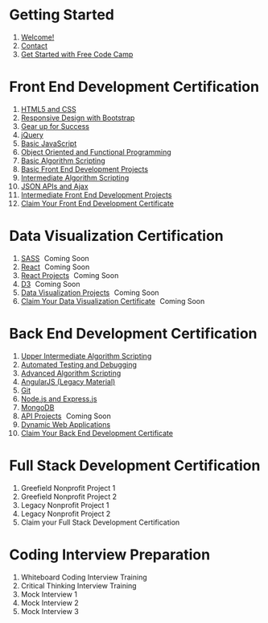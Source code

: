 # Getting Started
1. [Welcome!](https://github.com/Rafase282/My-FreeCodeCamp-Code/wiki#welcome)
2. [Contact](https://github.com/Rafase282/My-FreeCodeCamp-Code/wiki#contact-me)
3. [Get Started with Free Code Camp](https://github.com/Rafase282/My-FreeCodeCamp-Code/wiki#get-started-with-free-code-camp)

# Front End Development Certification
1. [HTML5 and CSS](https://github.com/Rafase282/My-FreeCodeCamp-Code/wiki#html5-and-css)
2. [Responsive Design with Bootstrap](https://github.com/Rafase282/My-FreeCodeCamp-Code/wiki#responsive-design-with-bootstrap)
3. [Gear up for Success](https://github.com/Rafase282/My-FreeCodeCamp-Code/wiki#gear-up-for-success)
4. [jQuery](https://github.com/Rafase282/My-FreeCodeCamp-Code/wiki#jquery)
5. [Basic JavaScript](https://github.com/Rafase282/My-FreeCodeCamp-Code/wiki#basic-javascript)
6. [Object Oriented and Functional Programming](https://github.com/Rafase282/My-FreeCodeCamp-Code/wiki#object-oriented-and-functional-programming)
7. [Basic Algorithm Scripting](https://github.com/Rafase282/My-FreeCodeCamp-Code/wiki#basic-algorithm-scripting)
8. [Basic Front End Development Projects](https://github.com/Rafase282/My-FreeCodeCamp-Code/wiki#basic-front-end-development-projects)
9. [Intermediate Algorithm Scripting](https://github.com/Rafase282/My-FreeCodeCamp-Code/wiki#intermediate-algorithm-scripting)
10. [JSON APIs and Ajax](https://github.com/Rafase282/My-FreeCodeCamp-Code/wiki#json-apis-and-ajax-)
11. [Intermediate Front End Development Projects](https://github.com/Rafase282/My-FreeCodeCamp-Code/wiki#intermediate-front-end-development-projects)
12. [Claim Your Front End Development Certificate](https://github.com/Rafase282/My-FreeCodeCamp-Code/wiki#claim-your-front-end-development-certificate)

# Data Visualization Certification
1. [SASS]()   Coming Soon
2. [React]()   Coming Soon
3. [React Projects]()   Coming Soon
4. [D3]()   Coming Soon
5. [Data Visualization Projects]()   Coming Soon
6. [Claim Your Data Visualization Certificate]()   Coming Soon

# Back End Development Certification
1. [Upper Intermediate Algorithm Scripting](https://github.com/Rafase282/My-FreeCodeCamp-Code/wiki#upper-intermediate-algorithm-scripting)
2. [Automated Testing and Debugging](https://github.com/Rafase282/My-FreeCodeCamp-Code/wiki#automated-testing-and-debugging)
3. [Advanced Algorithm Scripting](https://github.com/Rafase282/My-FreeCodeCamp-Code/wiki#advanced-algorithm-scripting)
4. [AngularJS (Legacy Material)](https://github.com/Rafase282/My-FreeCodeCamp-Code/wiki#angularjs)
5. [Git](https://github.com/Rafase282/My-FreeCodeCamp-Code/wiki#git)
6. [Node.js and Express.js](https://github.com/Rafase282/My-FreeCodeCamp-Code/wiki#nodejs-and-expressjs)
7. [MongoDB](https://github.com/Rafase282/My-FreeCodeCamp-Code/wiki#mongodb)
8. [API Projects]()   Coming Soon
9. [Dynamic Web Applications](https://github.com/Rafase282/My-FreeCodeCamp-Code/wiki#full-stack-javascript-projects)
10. [Claim Your Back End Development Certificate](https://github.com/Rafase282/My-FreeCodeCamp-Code/wiki#claim-your-full-stack-development-certificate)

# Full Stack Development Certification
1. Greefield Nonprofit Project 1
2. Greefield Nonprofit Project 2
3. Legacy Nonprofit Project 1
4. Legacy Nonprofit Project 2
5. Claim your Full Stack Development Certification

# Coding Interview Preparation
1. Whiteboard Coding Interview Training
2. Critical Thinking Interview Training
3. Mock Interview 1
4. Mock Interview 2
5. Mock Interview 3
